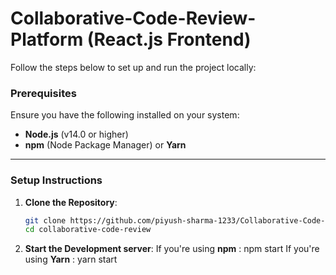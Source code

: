 # Collaborative-Code-Review-Platform (React.js Frontend)

Follow the steps below to set up and run the project locally:

### Prerequisites

Ensure you have the following installed on your system:

- **Node.js** (v14.0 or higher)
- **npm** (Node Package Manager) or **Yarn**

---

### Setup Instructions

1. **Clone the Repository**:

   ```bash
   git clone https://github.com/piyush-sharma-1233/Collaborative-Code-Review--Platform-frontend.git
   cd collaborative-code-review
   ```

2. **Start the Development server**:
   If you're using **npm** : npm start
   If you're using **Yarn** : yarn start
